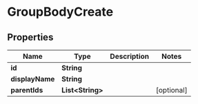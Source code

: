 # GroupBodyCreate

## Properties
Name | Type | Description | Notes
------------ | ------------- | ------------- | -------------
**id** | **String** |  | 
**displayName** | **String** |  | 
**parentIds** | **List&lt;String&gt;** |  |  [optional]
